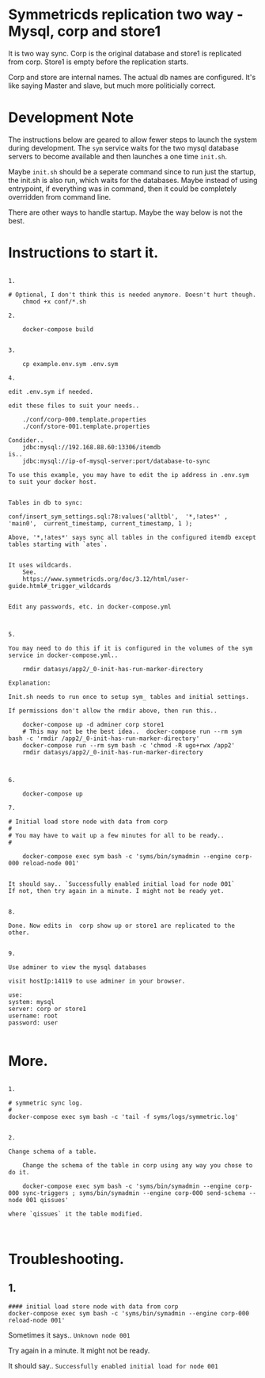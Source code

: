 
 
#  Symmetricds replication two way - Mysql, corp and store1

It is two way sync. Corp is the original database and store1 is replicated from corp. Store1 is empty before the replication starts.

Corp and store are internal names. The actual db names are configured. It's like saying Master and slave, but much more politicially correct.

# Development Note

The instructions below are geared to allow fewer steps to launch the system during development.
The `sym` service waits for the two mysql database servers to become available and then launches a one time `init.sh`.

Maybe `init.sh` should be a seperate command since to run just the startup, the init.sh  is also run, which waits for the databases. Maybe instead of using entrypoint, if everything was in command, then it could be completely overridden from command line.

There are other ways to handle startup. Maybe the way below is not the best.





# Instructions to start it.

```

1.

# Optional, I don't think this is needed anymore. Doesn't hurt though.
    chmod +x conf/*.sh

2.

    docker-compose build


3.

    cp example.env.sym .env.sym

4.

edit .env.sym if needed.

edit these files to suit your needs..

    ./conf/corp-000.template.properties
    ./conf/store-001.template.properties

Condider..
    jdbc:mysql://192.168.88.60:13306/itemdb
is..
    jdbc:mysql://ip-of-mysql-server:port/database-to-sync

To use this example, you may have to edit the ip address in .env.sym to suit your docker host.


Tables in db to sync:

conf/insert_sym_settings.sql:78:values('alltbl',  '*,!ates*' ,  'main0',  current_timestamp, current_timestamp, 1 );

Above, '*,!ates*' says sync all tables in the configured itemdb except tables starting with `ates`.


It uses wildcards.
    See. 
    https://www.symmetricds.org/doc/3.12/html/user-guide.html#_trigger_wildcards


Edit any passwords, etc. in docker-compose.yml



5.

You may need to do this if it is configured in the volumes of the sym service in docker-compose.yml..

    rmdir datasys/app2/_0-init-has-run-marker-directory

Explanation:

Init.sh needs to run once to setup sym_ tables and initial settings. 

If permissions don't allow the rmdir above, then run this..

    docker-compose up -d adminer corp store1 
    # This may not be the best idea..  docker-compose run --rm sym bash -c 'rmdir /app2/_0-init-has-run-marker-directory'
    docker-compose run --rm sym bash -c 'chmod -R ugo+rwx /app2'
    rmdir datasys/app2/_0-init-has-run-marker-directory



6.

    docker-compose up 

7.

# Initial load store node with data from corp
#
# You may have to wait up a few minutes for all to be ready..
#

    docker-compose exec sym bash -c 'syms/bin/symadmin --engine corp-000 reload-node 001'


It should say.. `Successfully enabled initial load for node 001`
If not, then try again in a minute. I might not be ready yet.


8.

Done. Now edits in  corp show up or store1 are replicated to the other.


9.

Use adminer to view the mysql databases 

visit hostIp:14119 to use adminer in your browser.

use:
system: mysql
server: corp or store1
username: root
password: user


```





# More.

```

1.

# symmetric sync log.
#
docker-compose exec sym bash -c 'tail -f syms/logs/symmetric.log'


2.

Change schema of a table.

    Change the schema of the table in corp using any way you chose to do it.

    docker-compose exec sym bash -c 'syms/bin/symadmin --engine corp-000 sync-triggers ; syms/bin/symadmin --engine corp-000 send-schema --node 001 qissues'

where `qissues` it the table modified.



```





# Troubleshooting.

## 1. 

```
#### initial load store node with data from corp
docker-compose exec sym bash -c 'syms/bin/symadmin --engine corp-000 reload-node 001'

```

Sometimes it says..   `Unknown node 001`

Try again in a minute. It might not be ready.

It should say.. `Successfully enabled initial load for node 001`


